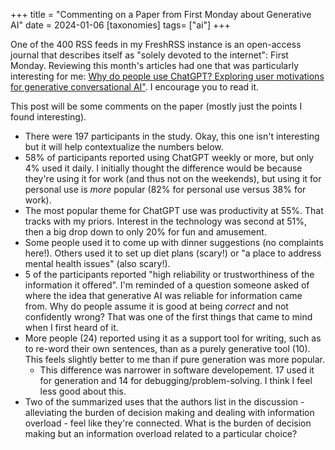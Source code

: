 +++
title = "Commenting on a Paper from First Monday about Generative AI"
date = 2024-01-06
[taxonomies]
tags= ["ai"]
+++

One of the 400 RSS feeds in my FreshRSS instance is an open-access journal that describes itself as "solely devoted to the internet": First Monday. 
Reviewing this month's articles had one that was particularly interesting for me: [Why do people use ChatGPT? Exploring user motivations for generative conversational AI"](https://firstmonday.org/ojs/index.php/fm/article/view/13541). 
I encourage you to read it. 


This post will be some comments on the paper (mostly just the points I found interesting).

- There were 197 participants in the study. Okay, this one isn't interesting but it will help contextualize the numbers below.
- 58% of participants reported using ChatGPT weekly or more, but only 4% used it daily. I initially thought the difference would be because they're using it for work (and thus not on the weekends), but using it for personal use is *more* popular (82% for personal use versus 38% for work). 
- The most popular theme for ChatGPT use was productivity at 55%. That tracks with my priors. Interest in the technology was second at 51%, then a big drop down to only 20% for fun and amusement. 
- Some people used it to come up with dinner suggestions (no complaints here!). Others used it to set up diet plans (scary!) or "a place to address mental health issues" (also scary!).
- 5 of the participants reported "high reliability or trustworthiness of the information it offered". I'm reminded of a question someone asked of where the idea that generative AI was reliable for information came from. Why do people assume it is good at being *correct* and not confidently wrong? That was one of the first things that came to mind when I first heard of it.
- More people (24) reported using it as a support tool for writing, such as to re-word their own sentences, than as a purely generative tool (10). This feels slightly better to me than if pure generation was more popular.
    - This difference was narrower in software developement. 17 used it for generation and 14 for debugging/problem-solving. I think I feel less good about this.
- Two of the summarized uses that the authors list in the discussion - alleviating the burden of decision making and dealing with information overload - feel like they're connected. What is the burden of decision making but an information overload related to a particular choice?

